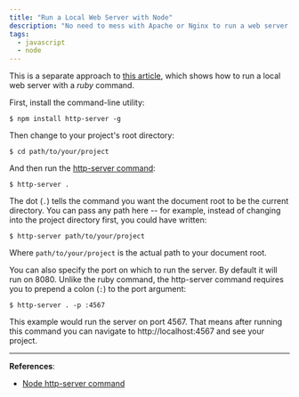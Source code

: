 ```yaml
---
title: "Run a Local Web Server with Node"
description: "No need to mess with Apache or Nginx to run a web server on your local machine. Just use this node command."
tags:
  - javascript
  - node
---
```


This is a separate approach to [this article](/run-local-web-server-ruby.html), which shows how to run a local web server with a _ruby_ command.

First, install the command-line utility:

    $ npm install http-server -g

Then change to your project's root directory:

    $ cd path/to/your/project

And then run the [http-server command](https://www.npmjs.com/package/http-server):

    $ http-server .

The dot (`.`) tells the command you want the document root to be the current directory. You can pass any path here -- for example, instead of changing into the project directory first, you could have written:

    $ http-server path/to/your/project

Where `path/to/your/project` is the actual path to your document root.

You can also specify the port on which to run the server. By default it will run on 8080. Unlike the ruby command, the http-server command requires you to prepend a colon (`:`) to the port argument:

    $ http-server . -p :4567

This example would run the server on port 4567. That means after running this command you can navigate to http://localhost:4567 and see your project.

---

**References**:

- [Node http-server command](https://www.npmjs.com/package/http-server)
